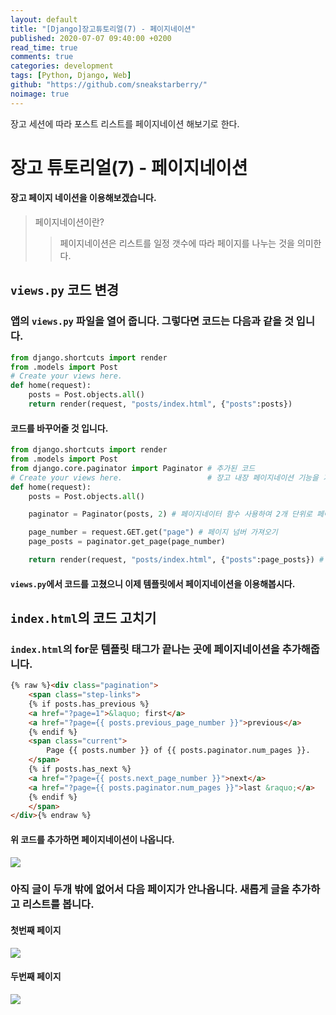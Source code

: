 ```yaml
---
layout: default
title: "[Django]장고튜토리얼(7) - 페이지네이션"
published: 2020-07-07 09:40:00 +0200
read_time: true
comments: true
categories: development
tags: [Python, Django, Web]
github: "https://github.com/sneakstarberry/"
noimage: true
---
```

장고 세션에 따라 포스트 리스트를 페이지네이션 해보기로 한다.

<!--more-->

# 장고 튜토리얼(7) - 페이지네이션
#### 장고 페이지 네이션을 이용해보겠습니다.
> 페이지네이션이란?
>> 페이지네이션은 리스트를 일정 갯수에 따라 페이지를 나누는 것을 의미한다.

## `views.py` 코드 변경
### 앱의 `views.py` 파일을 열어 줍니다. 그렇다면 코드는 다음과 같을 것 입니다.
```python
from django.shortcuts import render
from .models import Post
# Create your views here.
def home(request):
    posts = Post.objects.all()
    return render(request, "posts/index.html", {"posts":posts})
```

#### 코드를 바꾸어줄 것 입니다.

```python
from django.shortcuts import render
from .models import Post
from django.core.paginator import Paginator # 추가된 코드
# Create your views here.                   # 장고 내장 페이지네이션 기능을 가져온다.
def home(request):
    posts = Post.objects.all()

    paginator = Paginator(posts, 2) # 페이지네이터 함수 사용하여 2개 단위로 페이지 나누기

    page_number = request.GET.get("page") # 페이지 넘버 가져오기
    page_posts = paginator.get_page(page_number)

    return render(request, "posts/index.html", {"posts":page_posts}) # 페이지네이션 변수 page_posts를 템플릿의 posts로 받기
```

#### `views.py`에서 코드를 고쳤으니 이제 템플릿에서 페이지네이션을 이용해봅시다.

## `index.html`의 코드 고치기
### `index.html`의 for문 템플릿 태그가 끝나는 곳에 페이지네이션을 추가해줍니다.

```html
{% raw %}<div class="pagination">
    <span class="step-links">
    {% if posts.has_previous %}
    <a href="?page=1">&laquo; first</a>
    <a href="?page={{ posts.previous_page_number }}">previous</a>
    {% endif %}
    <span class="current">
        Page {{ posts.number }} of {{ posts.paginator.num_pages }}.
    </span>
    {% if posts.has_next %}
    <a href="?page={{ posts.next_page_number }}">next</a>
    <a href="?page={{ posts.paginator.num_pages }}">last &raquo;</a>
    {% endif %}
    </span>
</div>{% endraw %}
```

#### 위 코드를 추가하면 페이지네이션이 나옵니다.
<img src="/assets/images{{page.id}}/index.png" class="img-responsive">


### 아직 글이 두개 밖에 없어서 다음 페이지가 안나옵니다. 새롭게 글을 추가하고 리스트를 봅니다.
#### 첫번째 페이지
<img src="/assets/images{{page.id}}/index2.png" class="img-responsive">

#### 두번째 페이지
<img src="/assets/images{{page.id}}/index3.png" class="img-responsive">